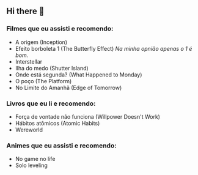 ## Hi there 👋

### Filmes que eu assisti e recomendo:
- A origem (Inception)
- Efeito borboleta 1 (The Butterfly Effect) *Na minha opnião apenas o 1 é bom.*
- Interstellar
- Ilha do medo (Shutter Island)
- Onde está segunda? (What Happened to Monday)
- O poço (The Platform)
- No Limite do Amanhã (Edge of Tomorrow)

### Livros que eu li e recomendo:
- Força de vontade não funciona (Willpower Doesn't Work)
- Hábitos atômicos (Atomic Habits)
- Wereworld

### Animes que eu assisti e recomendo:
- No game no life
- Solo leveling
